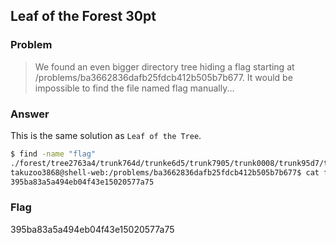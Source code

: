 <!-- This markdown file is writeup template. -->

## Leaf of the Forest 30pt

### Problem
> We found an even bigger directory tree hiding a flag starting at /problems/ba3662836dafb25fdcb412b505b7b677. It would be impossible to find the file named flag manually...

### Answer
This is the same solution as `Leaf of the Tree`.

```bash
$ find -name "flag"
./forest/tree2763a4/trunk764d/trunke6d5/trunk7905/trunk0008/trunk95d7/trunkcbe5/trunk2319/branchc790/flag
takuzoo3868@shell-web:/problems/ba3662836dafb25fdcb412b505b7b677$ cat forest/tree2763a4/trunk764d/trunke6d5/trunk7905/trunk0008/trunk95d7/trunkcbe5/trunk2319/branchc790/flag
395ba83a5a494eb04f43e15020577a75
```

### Flag
395ba83a5a494eb04f43e15020577a75
